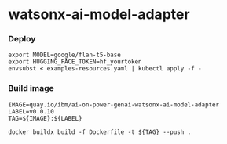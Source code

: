 # watsonx-ai-model-adapter

### Deploy
```
export MODEL=google/flan-t5-base
export HUGGING_FACE_TOKEN=hf_yourtoken
envsubst < examples-resources.yaml | kubectl apply -f -
```

### Build image
```
IMAGE=quay.io/ibm/ai-on-power-genai-watsonx-ai-model-adapter
LABEL=v0.0.10
TAG=${IMAGE}:${LABEL}

docker buildx build -f Dockerfile -t ${TAG} --push . 
```

